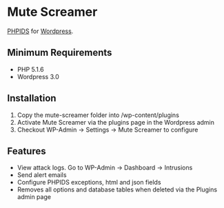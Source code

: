 # Mute Screamer #

[PHPIDS](http://phpids.org/) for [Wordpress](http://wordpress.org/).

## Minimum Requirements ##

* PHP 5.1.6
* Wordpress 3.0

## Installation ##

1. Copy the mute-screamer folder into /wp-content/plugins
2. Activate Mute Screamer via the plugins page in the Wordpress admin
3. Checkout WP-Admin -> Settings -> Mute Screamer to configure

## Features ##

* View attack logs. Go to WP-Admin -> Dashboard -> Intrusions
* Send alert emails
* Configure PHPIDS exceptions, html and json fields
* Removes all options and database tables when deleted via the Plugins admin page
